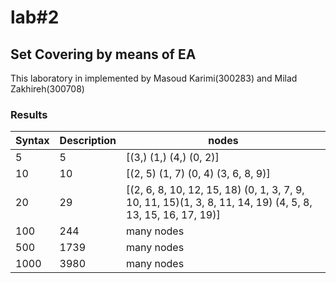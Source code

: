 # lab#2
## Set Covering by means of EA
This laboratory in implemented by Masoud Karimi(300283) and Milad Zakhireh(300708)
### Results
| Syntax | Description | nodes                                                                                                      |
|--------|-------------|------------------------------------------------------------------------------------------------------------|
| 5      | 5           | [(3,) (1,) (4,) (0, 2)]                                                                                    |
| 10     | 10          | [(2, 5) (1, 7) (0, 4) (3, 6, 8, 9)]                                                                        |
| 20     | 29          | [(2, 6, 8, 10, 12, 15, 18) (0, 1, 3, 7, 9, 10, 11, 15)(1, 3, 8, 11, 14, 19) (4, 5, 8, 13, 15, 16, 17, 19)] |
| 100    | 244         | many nodes                                                                                                 |
| 500    | 1739        | many nodes                                                                                                 |
| 1000   | 3980        | many nodes                                                                                                 |


